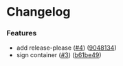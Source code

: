 # Changelog


### Features

* add release-please ([#4](https://github.com/bpbeatty/resume/issues/4)) ([9048134](https://github.com/bpbeatty/resume/commit/904813436ab7c78928be23786c9e6f1b07f99d29))
* sign container ([#3](https://github.com/bpbeatty/resume/issues/3)) ([b61be49](https://github.com/bpbeatty/resume/commit/b61be493a4725ba7b7c245a1b2b4a8dd1a179882))


